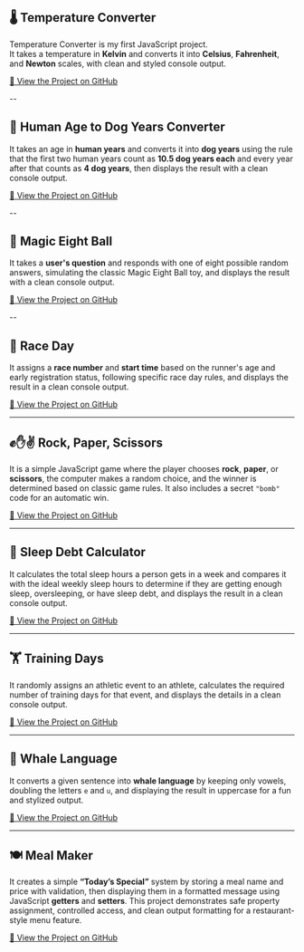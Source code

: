 

## 🌡️ Temperature Converter 

Temperature Converter is my first JavaScript project.  
It takes a temperature in **Kelvin** and converts it into **Celsius**, **Fahrenheit**, and **Newton** scales, with clean and styled console output.  

[🔗 View the Project on GitHub](https://github.com/SunilKumarPeela/TemperatureConverter/tree/main)

--

## 🐶 Human Age to Dog Years Converter

It takes an age in **human years** and converts it into **dog years** using the rule that the first two human years count as **10.5 dog years each** and every year after that counts as **4 dog years**, then displays the result with a clean console output.

[🔗 View the Project on GitHub](https://github.com/SunilKumarPeela/humanToDogAgeConverter/tree/main)

--

## 🎱 Magic Eight Ball

It takes a **user's question** and responds with one of eight possible random answers, simulating the classic Magic Eight Ball toy, and displays the result with a clean console output.

[🔗 View the Project on GitHub](https://github.com/SunilKumarPeela/MagicEightBall)

--

## 🏁 Race Day

It assigns a **race number** and **start time** based on the runner's age and early registration status, following specific race day rules, and displays the result in a clean console output.

[🔗 View the Project on GitHub](https://github.com/SunilKumarPeela/RaceGame/tree/main)

---

## ✊✋✌️ Rock, Paper, Scissors

It is a simple JavaScript game where the player chooses **rock**, **paper**, or **scissors**, the computer makes a random choice, and the winner is determined based on classic game rules. It also includes a secret `"bomb"` code for an automatic win.

[🔗 View the Project on GitHub](https://github.com/SunilKumarPeela/RockPaperScissor)

---

## 🛌 Sleep Debt Calculator

It calculates the total sleep hours a person gets in a week and compares it with the ideal weekly sleep hours to determine if they are getting enough sleep, oversleeping, or have sleep debt, and displays the result in a clean console output.

[🔗 View the Project on GitHub](https://github.com/SunilKumarPeela/SleepDebtCalculator/tree/main)

---

## 🏋️ Training Days

It randomly assigns an athletic event to an athlete, calculates the required number of training days for that event, and displays the details in a clean console output.

[🔗 View the Project on GitHub](https://github.com/SunilKumarPeela/TrainingDays/tree/main)

---

## 🐋 Whale Language

It converts a given sentence into **whale language** by keeping only vowels, doubling the letters `e` and `u`, and displaying the result in uppercase for a fun and stylized output.

[🔗 View the Project on GitHub](https://github.com/SunilKumarPeela/whaleLanguage)

---

## 🍽️ Meal Maker

It creates a simple **“Today’s Special”** system by storing a meal name and price with validation, then displaying them in a formatted message using JavaScript **getters** and **setters**. This project demonstrates safe property assignment, controlled access, and clean output formatting for a restaurant-style menu feature.

[🔗 View the Project on GitHub](https://github.com/SunilKumarPeela/MealMaker/blob/main/README.md)
